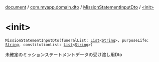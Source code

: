[document](../../index.md) / [com.myapp.domain.dto](../index.md) / [MissionStatementInputDto](index.md) / [&lt;init&gt;](./-init-.md)

# &lt;init&gt;

`MissionStatementInputDto(funeralList: `[`List`](https://kotlinlang.org/api/latest/jvm/stdlib/kotlin.collections/-list/index.html)`<`[`String`](https://kotlinlang.org/api/latest/jvm/stdlib/kotlin/-string/index.html)`>, purposeLife: `[`String`](https://kotlinlang.org/api/latest/jvm/stdlib/kotlin/-string/index.html)`, constitutionList: `[`List`](https://kotlinlang.org/api/latest/jvm/stdlib/kotlin.collections/-list/index.html)`<`[`String`](https://kotlinlang.org/api/latest/jvm/stdlib/kotlin/-string/index.html)`>)`

未確定のミッションステートメントデータの受け渡し用Dto

